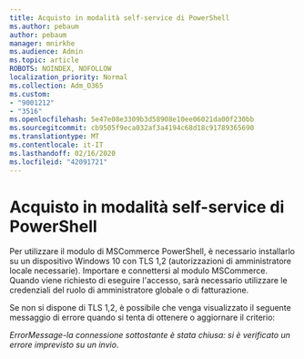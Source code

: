 ```yaml
---
title: Acquisto in modalità self-service di PowerShell
ms.author: pebaum
author: pebaum
manager: mnirkhe
ms.audience: Admin
ms.topic: article
ROBOTS: NOINDEX, NOFOLLOW
localization_priority: Normal
ms.collection: Adm_O365
ms.custom:
- "9001212"
- "3516"
ms.openlocfilehash: 5e47e08e3309b3d58908e10ee06021da00f230bb
ms.sourcegitcommit: cb9505f9eca032af3a4194c68d18c91789365690
ms.translationtype: MT
ms.contentlocale: it-IT
ms.lasthandoff: 02/16/2020
ms.locfileid: "42091721"
---
```

# <a name="self-service-purchase-of-powershell"></a>Acquisto in modalità self-service di PowerShell

Per utilizzare il modulo di MSCommerce PowerShell, è necessario installarlo su un dispositivo Windows 10 con TLS 1,2 (autorizzazioni di amministratore locale necessarie).  Importare e connettersi al modulo MSCommerce.  Quando viene richiesto di eseguire l'accesso, sarà necessario utilizzare le credenziali del ruolo di amministratore globale o di fatturazione.  

Se non si dispone di TLS 1,2, è possibile che venga visualizzato il seguente messaggio di errore quando si tenta di ottenere o aggiornare il criterio:

*ErrorMessage-la connessione sottostante è stata chiusa: si è verificato un errore imprevisto su un invio*.



